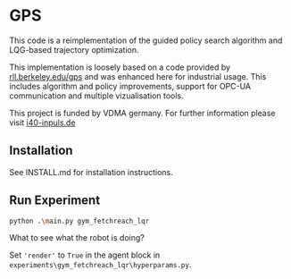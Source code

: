 # GPS

This code is a reimplementation of the guided policy search algorithm and LQG-based trajectory optimization.

This implementation is loosely based on a code provided by [rll.berkeley.edu/gps](http://rll.berkeley.edu/gps) and was enhanced here for industrial usage. This includes algorithm and policy improvements, support for OPC-UA communication and multiple vizualisation tools.

This project is funded by VDMA germany. For further information please visit [i40-inpuls.de](http://i40-inpuls.de)

## Installation

See INSTALL.md for installation instructions.

## Run Experiment

```bash
python .\main.py gym_fetchreach_lqr
```

What to see what the robot is doing?

Set `'render'` to `True` in the agent block in `experiments\gym_fetchreach_lqr\hyperparams.py`.
